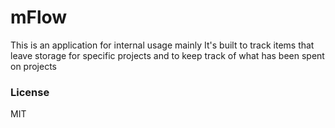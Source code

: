 # mFlow
This is an application for internal usage mainly
It's built to track items that leave storage for specific projects and to keep track of what has been spent on projects

### License
MIT